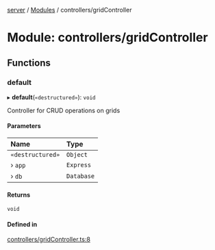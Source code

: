 [server](../README.md) / [Modules](../modules.md) / controllers/gridController

# Module: controllers/gridController

## Functions

### default

▸ **default**(`«destructured»`): `void`

Controller for CRUD operations on grids

#### Parameters

| Name | Type |
| :------ | :------ |
| `«destructured»` | `Object` |
| › `app` | `Express` |
| › `db` | `Database` |

#### Returns

`void`

#### Defined in

[controllers/gridController.ts:8](https://github.com/Leo-Nicolle/mots-fleches/blob/35dd9ba/server/lib/controllers/gridController.ts#L8)
